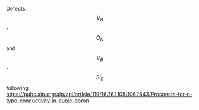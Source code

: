Defects: $$V_{B}$$ - $$O_{N}$$ and $$V_{B}$$-$$Si_{B}$$ following https://pubs.aip.org/aip/apl/article/119/16/162105/1062643/Prospects-for-n-type-conductivity-in-cubic-boron
